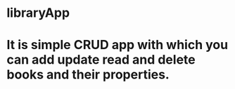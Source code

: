 # libraryApp
# It is simple CRUD app with which you can add update read and delete books and their properties.
